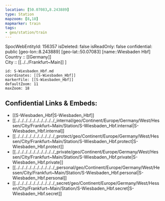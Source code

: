 ```yaml
---
location: [50.07083,8.243889] 
type: Station 
mapzoom: [8,18] 
mapmarker: train 
tags:
- geo/station/train
---
```

SpocWebEntityId: 156357
isDeleted: false
isReadOnly: false
confidential: public
[geo-lon::8.243889] 
[geo-lat::50.07083] 
[name::Wiesbaden Hbf] 
Country :: [[Germany]]  
City :: [[../../Frankfurt~Main]] ] 


```leaflet
id: S-Wiesbaden_Hbf.md
coordinates: [[S-Wiesbaden_Hbf]] 
markerFile: [[S-Wiesbaden_Hbf]] 
defaultZoom: 11 
maxZoom: 18
```


## Confidential Links & Embeds: 
- [[S-Wiesbaden_Hbf|S-Wiesbaden_Hbf]] 
- [[../../../../../../../../../../_internal/geo/Continent/Europe/Germany/West/Hessen/City/Frankfurt~Main/Station/S-Wiesbaden_Hbf.internal|S-Wiesbaden_Hbf.internal]] 
- [[../../../../../../../../../../_protect/geo/Continent/Europe/Germany/West/Hessen/City/Frankfurt~Main/Station/S-Wiesbaden_Hbf.protect|S-Wiesbaden_Hbf.protect]] 
- [[../../../../../../../../../../_private/geo/Continent/Europe/Germany/West/Hessen/City/Frankfurt~Main/Station/S-Wiesbaden_Hbf.private|S-Wiesbaden_Hbf.private]] 
- [[../../../../../../../../../../_personal/geo/Continent/Europe/Germany/West/Hessen/City/Frankfurt~Main/Station/S-Wiesbaden_Hbf.personal|S-Wiesbaden_Hbf.personal]] 
- [[../../../../../../../../../../_secret/geo/Continent/Europe/Germany/West/Hessen/City/Frankfurt~Main/Station/S-Wiesbaden_Hbf.secret|S-Wiesbaden_Hbf.secret]] 
